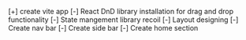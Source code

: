 [+] create vite app
[-] React DnD library installation for drag and drop functionality
[-] State mangement library recoil
[-] Layout designing
[-] Create nav bar
[-] Create side bar 
[-] Create home section


